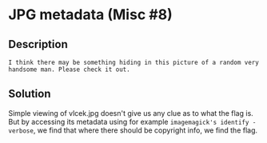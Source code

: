 # JPG metadata (Misc #8)

## Description
```
I think there may be something hiding in this picture of a random very handsome man. Please check it out.
```

## Solution
Simple viewing of vlcek.jpg doesn't give us any clue as to what the flag is.
But by accessing its metadata using for example `imagemagick's identify -verbose`, we find that where there should be copyright info, we find the flag.